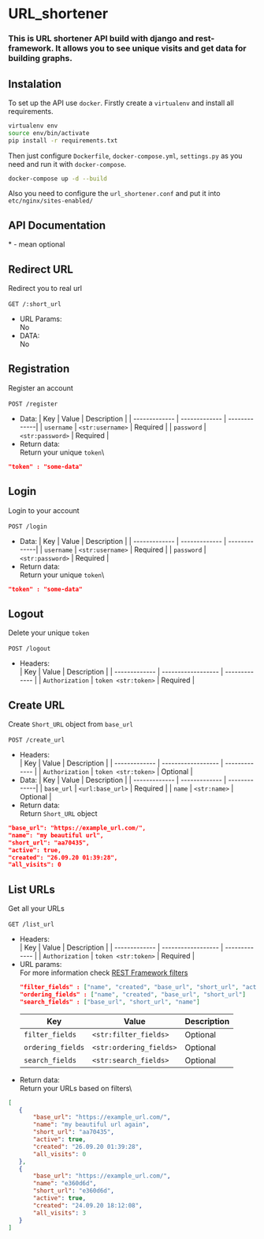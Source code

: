 # URL_shortener
### This is URL shortener API build with django and rest-framework. It allows you to see unique visits and get data for building graphs.
## Instalation
To set up the API use `docker`. Firstly create a `virtualenv` and install all requirements.
```bash
virtualenv env
source env/bin/activate
pip install -r requirements.txt
```
Then just configure `Dockerfile`, `docker-compose.yml`, `settings.py` as you need and run it with `docker-compose`.
```bash
docker-compose up -d --build
```
Also you need to configure the `url_shortener.conf` and put it into `etc/nginx/sites-enabled/`
## API Documentation
\* - mean optional
## Redirect URL
Redirect you to real url\
\
`GET /:short_url`
* URL Params:\
      No
* DATA:\
      No
## Registration
Register an account\
\
`POST /register`
* Data:
  | Key           |         Value |  Description |
  | ------------- | ------------- | -------------|
  | `username`      | `<str:username>`  |     Required |
  | `password`      | `<str:password>`  |     Required |
* Return data:\
Return your unique `token`\
```json
"token" : "some-data"
```
## Login
Login to your account\
\
`POST /login`
* Data:
  | Key           |         Value |  Description |
  | ------------- | ------------- | -------------|
  | `username`      | `<str:username>`  |     Required |
  | `password`      | `<str:password>`  |     Required |
* Return data:\
Return your unique `token`\
```json
"token" : "some-data"
```
## Logout
Delete your unique `token`\
\
`POST /logout`
* Headers:\
  | Key           | Value              | Description   |
  | ------------- | ------------------ | ------------- |
  | `Authorization` | `token <str:token>`  | Required      |
## Create URL
Create `Short_URL` object from `base_url`\
\
`POST /create_url`
* Headers:\
  | Key           | Value              | Description   |
  | ------------- | ------------------ | ------------- |
  | `Authorization` | `token <str:token>`  | Optional      |
* Data:
  | Key           |         Value |  Description |
  | ------------- | ------------- | -------------|
  | `base_url`      | `<url:base_url>`  |     Required |
  | `name`      | `<str:name>`  |     Optional |
 * Return data:\
Return `Short_URL` object
```json
"base_url": "https://example_url.com/",
"name": "my beautiful url",
"short_url": "aa70435",
"active": true,
"created": "26.09.20 01:39:28",
"all_visits": 0
```
## List URLs
Get all your URLs\
\
`GET /list_url`
* Headers:\
  | Key           | Value              | Description   |
  | ------------- | ------------------ | ------------- |
  | `Authorization` | `token <str:token>`  | Required      |
* URL params:\
  For more information check [REST Framework filters](https://www.django-rest-framework.org/api-guide/filtering/)
  ```json
  "filter_fields" : ["name", "created", "base_url", "short_url", "active"],
  "ordering_fields" : ["name", "created", "base_url", "short_url"]
  "search_fields" : ["base_url", "short_url", "name"]
  ```
  | Key           | Value              | Description   |
  | ------------- | ------------------ | ------------- |
  | `filter_fields` | `<str:filter_fields>`  | Optional      |
  | `ordering_fields` | `<str:ordering_fields>`  | Optional      |
  | `search_fields` | `<str:search_fields>`  | Optional      |
 * Return data:\
 Return your URLs based on filters\
 ```json
 [
    {
        "base_url": "https://example_url.com/",
        "name": "my beautiful url again",
        "short_url": "aa70435",
        "active": true,
        "created": "26.09.20 01:39:28",
        "all_visits": 0
    },
    {
        "base_url": "https://example_url.com/",
        "name": "e360d6d",
        "short_url": "e360d6d",
        "active": true,
        "created": "24.09.20 18:12:08",
        "all_visits": 3
    }
]
 ```
